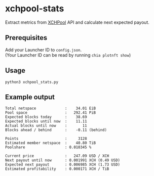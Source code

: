 # xchpool-stats
Extract metrics from [XCHPool](https://xchpool.org) API and calculate next expected payout.

## Prerequisites
Add your Launcher ID to `config.json`. \
(Your Launcher ID can be read by running `chia plotnft show`)


## Usage
```
python3 xchpool_stats.py
```

## Example output
```
Total netspace             :    34.01 EiB
Pool space                 :   292.41 PiB
Expected blocks today      :    38.69
Expected blocks until now  :    11.11
Actual blocks until now    :       11
Blocks ahead / behind      :    -0.11 (behind)

Points                     :     3128
Estimated member netspace  :    40.80 TiB
Poolshare                  : 0.010345 %

Current price              :   247.09 USD / XCH
Next payout until now      : 0.001991 XCH (0.49 USD)
Expected next payout       : 0.006985 XCH (1.73 USD)
Estimated profitability    : 0.000171 XCH / TiB
```

